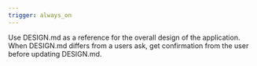 ```yaml
---
trigger: always_on
---
```


Use DESIGN.md as a reference for the overall design of the application.  When DESIGN.md differs from a users ask, get confirmation from the user before updating DESIGN.md.